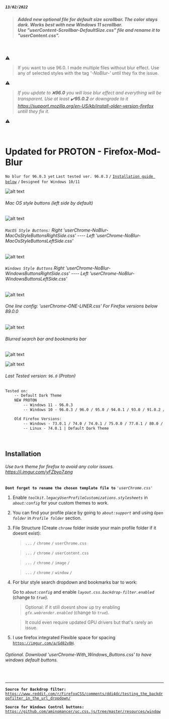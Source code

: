 ##### `13/02/2022`
> ##### Added new optional file for default size scrollbar. The color stays dark. Works best with new Windows 11 scrollbar. </br>Use "userContent-Scrollbar-DefaultSize.css" file and rename it to "userContent.css".

</br>

:warning: 
> If you want to use 96.0. I made multiple files without blur effect. Use any of selected styles with the tag *'-NoBlur-'* until they fix the issue.

:warning:
> *If you update to :x:**96.0** you will lose blur effect and everything will be transparent. Use at least :heavy_check_mark:**95.0.2** or downgrade to it https://support.mozilla.org/en-US/kb/install-older-version-firefox untill they fix it.* 

:warning:

</br>


# Updated for PROTON - Firefox-Mod-Blur
`No blur for 96.0.3 yet` `Last tested ver. 96.0.3` `/` [`Installation guide below`](https://github.com/datguypiko/Firefox-Mod-Blur/blob/master/README.md#installation) `/` `Designed for Windows 10/11`

![alt text](https://i.imgur.com/RngH3GW.png) 

###### Mac OS style buttons (left side by default)
![alt text](https://raw.githubusercontent.com/datguypiko/Firefox-Mod-Blur/master/preview/titlebar.gif)

###### `MacOS Style Buttons:` Right *'userChrome-NoBlur-MacOsStyleButtonsRightSide.css'* ---- Left *'userChrome-NoBlur-MacOsStyleButtonsLeftSide.css'*

![alt text](https://i.imgur.com/vda7CNM.png)

###### `Windows Style Buttons` Right *'userChrome-NoBlur-WindowsButtonsRightSide.css'* ---- Left *'userChrome-NoBlur-WindowsButtonsLeftSide.css'*

![alt text](https://i.imgur.com/Z9MD1ym.png)

###### One line config: 'userChrome-ONE-LINER.css' For Firefox versions below 89.0.0
![alt text](https://i.imgur.com/YwrbCxm.png)

###### Blurred search bar and bookmarks bar
![alt text](https://i.imgur.com/GklKQ6v.png)

![alt text](https://i.imgur.com/OasXFqd.png)

###### Last Tested version: `96.0` (Proton)
```html
Tested on:
 	-- Default Dark Theme
	NEW PROTON 
		-- Windows 11 - 96.0.3
		-- Windows 10 - 96.0.3 / 96.0 / 95.0 / 94.0.1 / 93.0 / 91.0.2 / 90.0.1 / 90.0 / 89.0.1 / 89.0.0

	Old Firefox Versions:
		-- Windows - 73.0.1 / 74.0 / 74.0.1 / 75.0.0 / 77.0.1 / 80.0 /  84.0.1 / 85.0.0
 		-- Linux - 74.0.1 | Default Dark Theme
```

</br>

## Installation

###### Use *`Dark`* theme for firefox to avoid any color issues. https://i.imgur.com/yFZbyo7.png
**`Dont forget to rename the chosen template file to`** *`'userChrome.css'`*

1. Enable *`toolkit.legacyUserProfileCustomizations.stylesheets`* in *`about:config`* for your custom themes to work.
2. You can find your profile place by going to *`about:support`* and using *`Open folder`* in *`Profile folder`* section.
3. File Structure (Create *`chrome`* folder inside your main profile folder if it doesnt exist):

	>`...` `/` `chrome` `/` `userChrome.css`

	>`...` `/` `chrome` `/` `userContent.css`

	>`...` `/` `chrome` `/` `image` `/`
	
	>`...` `/` `chrome` `/` `window` `/`
    

4. For blur style search dropdown and bookmarks bar to work:
	
    Go to *`about:config`* and enable *`layout.css.backdrop-filter.enabled`* (change to *`true`*).
    > Optional: if it still doesnt show up try enabling *`gfx.webrender.enabled`* (change to *`true`*).
    
    > It could even require updated GPU drivers but that's rarely an issue.

5. I use firefox integrated Flexible space for spacing [`https://imgur.com/a/Gd82v0H`](https://imgur.com/a/Gd82v0H).

###### Optional. Download 'userChrome-With_Windows_Buttons.css' to have windows default buttons.
   
</br>

---

**`Source for Backdrop filter:`** [`https://www.reddit.com/r/FirefoxCSS/comments/ddi4dc/testing_the_backdropfilter_in_the_url_dropdown/`](https://www.reddit.com/r/FirefoxCSS/comments/ddi4dc/testing_the_backdropfilter_in_the_url_dropdown/)

**`Source for Windows Control buttons:`** [`https://github.com/aminomancer/uc.css.js/tree/master/resources/window`](https://github.com/aminomancer/uc.css.js/tree/master/resources/window)
